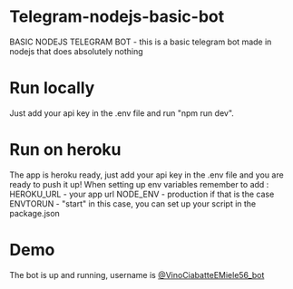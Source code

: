# Telegram-nodejs-basic-bot
BASIC NODEJS TELEGRAM BOT - this is a basic telegram bot made in nodejs that does absolutely nothing

# Run locally
Just add your api key in the .env file and run "npm run dev".

# Run on heroku
The app is heroku ready, just add your api key in the .env file and you are ready to push it up!
When setting up env variables remember to add : 
HEROKU_URL - your app url
NODE_ENV - production if that is the case
ENVTORUN - "start" in this case, you can set up your script in the package.json

# Demo
The bot is up and running, username is <ins>@VinoCiabatteEMiele56_bot</ins>
